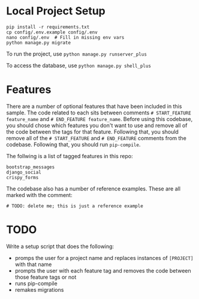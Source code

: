 # Local Project Setup

```
pip install -r requirements.txt
cp config/.env.example config/.env
nano config/.env  # Fill in missing env vars
python manage.py migrate
```


To run the project, use `python manage.py runserver_plus`

To access the database, use `python manage.py shell_plus`

# Features

There are a number of optional features that have been included in this sample.
The code related to each sits between comments
`# START_FEATURE feature_name` and `# END_FEATURE feature_name`.
Before using this codebase, you should chose which features you don't want to use and remove all
of the code between the tags for that feature.  Following that, you should remove all of the
`# START_FEATURE` and `# END_FEATURE` comments from the codebase.
Following that, you should run `pip-compile`.

The follwing is a list of tagged features in this repo:

```
bootstrap_messages
django_social
crispy_forms
```

The codebase also has a number of reference examples.  These are all marked with the comment:
```
# TODO: delete me; this is just a reference example
```

# TODO


Write a setup script that does the following:

* promps the user for a project name and replaces instances of `[PROJECT]` with that name
* prompts the user with each feature tag and removes the code between those feature tags or not
* runs pip-compile
* remakes migrations